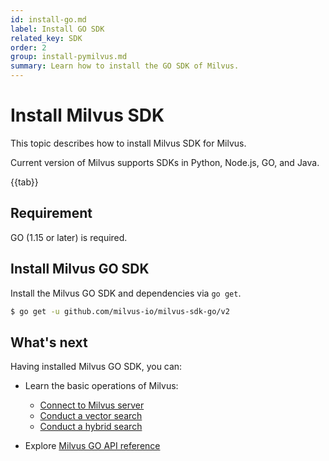 ```yaml
---
id: install-go.md
label: Install GO SDK
related_key: SDK
order: 2
group: install-pymilvus.md
summary: Learn how to install the GO SDK of Milvus.
---
```


# Install Milvus SDK

This topic describes how to install Milvus SDK for Milvus.

Current version of Milvus supports SDKs in Python, Node.js, GO, and Java.

{{tab}}

## Requirement

GO (1.15 or later) is required.

## Install Milvus GO SDK

Install the Milvus GO SDK and dependencies via `go get`.

```bash
$ go get -u github.com/milvus-io/milvus-sdk-go/v2
```

## What's next

Having installed Milvus GO SDK, you can:

- Learn the basic operations of Milvus:
  - [Connect to Milvus server](manage_connection.md)
  - [Conduct a vector search](search.md)
  - [Conduct a hybrid search](hybridsearch.md)

- Explore [Milvus GO API reference](/api-reference/node/v{{var.milvus_go_sdk_version}}/tutorial.html)


